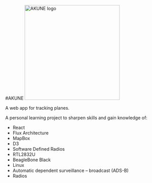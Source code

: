 #AKUNE
<img src="https://cdn.jsdelivr.net/gh/thewazir/akune@master/images/logo.svg" width="300px" height="300px" alt="AKUNE logo"></img>

A web app for tracking planes.

A personal learning project to sharpen skills and gain knowledge of:
* React
* Flux Architecture
* MapBox
* D3
* Software Defined Radios
* RTL2832U
* BeagleBone Black
* Linux
* Automatic dependent surveillance – broadcast (ADS-B)
* Radios